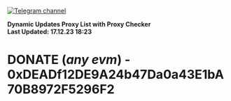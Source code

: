 [![Telegram channel](https://img.shields.io/endpoint?url=https://runkit.io/damiankrawczyk/telegram-badge/branches/master?url=https://t.me/n4z4v0d)](https://t.me/n4z4v0d) 

**Dynamic Updates Proxy List with Proxy Checker**  
**Last Updated: 17.12.23 18:23**

# DONATE (_any evm_) - 0xDEADf12DE9A24b47Da0a43E1bA70B8972F5296F2
